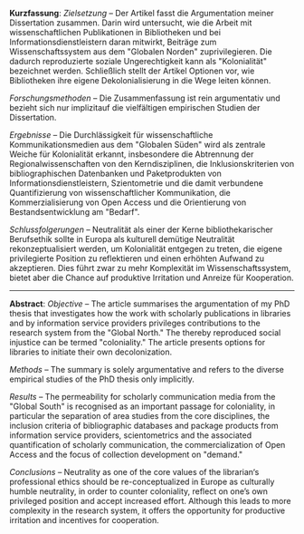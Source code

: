 **Kurzfassung**: *Zielsetzung* – Der Artikel fasst die Argumentation meiner Dissertation zusammen. Darin wird untersucht, wie die Arbeit mit wissenschaftlichen Publikationen in Bibliotheken und bei Informationsdienstleistern daran mitwirkt, Beiträge zum Wissenschaftssystem aus dem "Globalen Norden" zuprivilegieren. Die dadurch reproduzierte soziale Ungerechtigkeit kann als "Kolonialität" bezeichnet werden. Schließlich stellt der Artikel Optionen vor, wie Bibliotheken ihre eigene Dekolonialisierung in die Wege leiten können.

*Forschungsmethoden* – Die Zusammenfassung ist rein argumentativ und bezieht sich nur implizitauf die vielfältigen empirischen Studien der Dissertation.

*Ergebnisse* – Die Durchlässigkeit für wissenschaftliche Kommunikationsmedien aus dem "Globalen Süden" wird als zentrale Weiche für Kolonialität erkannt, insbesondere die Abtrennung der Regionalwissenschaften von den Kerndisziplinen, die Inklusionskriterien von bibliographischen Datenbanken und Paketprodukten von Informationsdienstleistern, Szientometrie und die damit verbundene Quantifizierung von wissenschaftlicher Kommunikation, die Kommerzialisierung von Open Access und die Orientierung von Bestandsentwicklung am "Bedarf".

*Schlussfolgerungen* – Neutralität als einer der Kerne bibliothekarischer Berufsethik sollte in Europa als kulturell demütige Neutralität rekonzeptualisiert werden, um Kolonialität entgegen zu treten, die eigene privilegierte Position zu reflektieren und einen erhöhten Aufwand zu akzeptieren. Dies führt zwar zu mehr Komplexität im Wissenschaftssystem, bietet aber die Chance auf produktive Irritation und Anreize für Kooperation.

---

**Abstract**: *Objective* – The article summarises the argumentation of my PhD thesis that investigates how the work with scholarly publications in libraries and by information service providers privileges contributions to the research system from the "Global North." The thereby reproduced social injustice can be termed "coloniality." The article presents options for libraries to initiate their own decolonization.

*Methods* – The summary is solely argumentative and refers to the diverse empirical studies of the PhD thesis only implicitly.

*Results* – The permeability for scholarly communication media from the "Global South" is recognised as an important passage for coloniality, in particular the separation of area studies from the core disciplines, the inclusion criteria of bibliographic databases and package products from information service providers, scientometrics and the associated quantification of scholarly communication, the commercialization of Open Access and the focus of collection development on "demand."

*Conclusions* – Neutrality as one of the core values of the librarian‘s professional ethics should be re-conceptualized in Europe as culturally humble neutrality, in order to counter coloniality, reflect on one’s own privileged position and accept increased effort. Although this leads to more complexity in the research system, it offers the opportunity for productive irritation and incentives for cooperation.